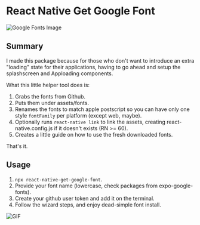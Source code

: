# React Native Get Google Font

![Google Fonts Image](https://images.unsplash.com/photo-1511296265581-c2450046447d?ixid=MXwxMjA3fDB8MHxwaG90by1wYWdlfHx8fGVufDB8fHw%3D&ixlib=rb-1.2.1&auto=format&fit=crop&w=1700&h=500&q=80)

## Summary

I made this package because for those who don't want to introduce an extra "loading" state for their applications, having to go
ahead and setup the splashscreen and Apploading components.

What this little helper tool does is:

1. Grabs the fonts from Github.
2. Puts them under assets/fonts.
3. Renames the fonts to match apple postscript so you can have only one style `fontFamily` per platform (except web, maybe).
4. Optionally runs `react-native link` to link the assets, creating react-native.config.js if it doesn't exists (RN >= 60).
5. Creates a little guide on how to use the fresh downloaded fonts.

That's it.

## Usage

1. `npx react-native-get-google-font`.
2. Provide your font name (lowercase, check packages from expo-google-fonts).
3. Create your github user token and add it on the terminal.
4. Follow the wizard steps, and enjoy dead-simple font install.

![GIF](https://user-images.githubusercontent.com/6248571/108167690-abe46780-70bb-11eb-9e1f-64d4628a9ae8.gif)
